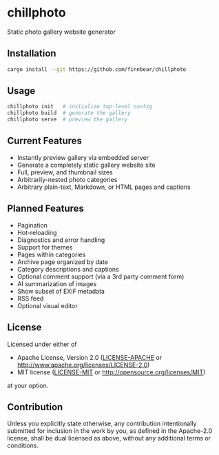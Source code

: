 # chillphoto
Static photo gallery website generator

## Installation
```sh
cargo install --git https://github.com/finnbear/chillphoto
```

## Usage
```sh
chillphoto init   # initialize top-level config
chillphoto build  # generate the gallery
chillphoto serve  # preview the gallery
```

## Current Features
- Instantly preview gallery via embedded server
- Generate a completely static gallery website site
- Full, preview, and thumbnail sizes
- Arbitrarily-nested photo categories
- Arbitrary plain-text, Markdown, or HTML pages and captions

## Planned Features
- Pagination
- Hot-reloading
- Diagnostics and error handling
- Support for themes
- Pages within categories
- Archive page organized by date
- Category descriptions and captions
- Optional comment support (via a 3rd party comment form)
- AI summarization of images
- Show subset of EXIF metadata
- RSS feed
- Optional visual editor

## License

Licensed under either of

 * Apache License, Version 2.0
   ([LICENSE-APACHE](LICENSE-APACHE) or http://www.apache.org/licenses/LICENSE-2.0)
 * MIT license
   ([LICENSE-MIT](LICENSE-MIT) or http://opensource.org/licenses/MIT)

at your option.

## Contribution

Unless you explicitly state otherwise, any contribution intentionally submitted
for inclusion in the work by you, as defined in the Apache-2.0 license, shall be
dual licensed as above, without any additional terms or conditions.